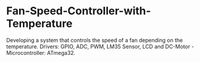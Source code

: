 # Fan-Speed-Controller-with-Temperature
Developing a system that controls the speed of a fan depending on the temperature.
Drivers: GPIO, ADC, PWM, LM35 Sensor, LCD and DC-Motor - Microcontroller: ATmega32.
